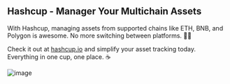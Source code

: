 ## Hashcup - Manager Your Multichain Assets

With Hashcup, managing assets from supported chains like ETH, BNB, and Polygon is awesome. No more switching between platforms. 🔄✨

Check it out at [hashcup.io](https://hashcup.io/) and simplify your asset tracking today. Everything in one cup, one place. ☕

![image](https://github.com/salluthdev/hashcup/assets/83701344/3184b50d-9630-4200-b95d-699f3ab1deb0)

